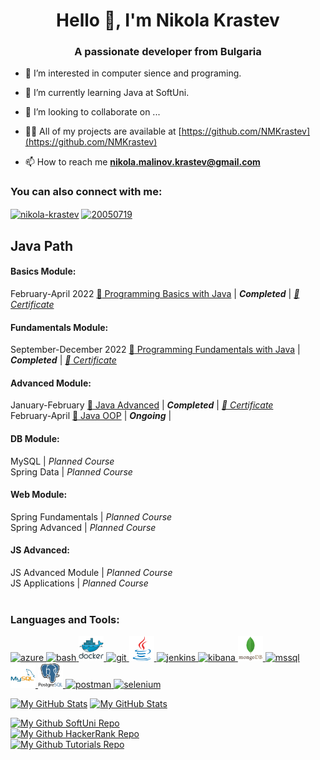 <h1 align="center">Hello 👋, I'm Nikola Krastev</h1>
<h3 align="center">A passionate developer from Bulgaria</h3>

- 👀 I’m interested in computer sience and programing.

- 🌱 I’m currently learning Java at SoftUni.

- 💞️ I’m looking to collaborate on ...

- 👨‍💻 All of my projects are available at [https://github.com/NMKrastev](https://github.com/NMKrastev)

- 📫 How to reach me **nikola.malinov.krastev@gmail.com**

<h3 align="left">You can also connect with me:</h3>
<p align="left">
<a href="https://linkedin.com/in/nikola-krastev" target="blank"><img align="center" src="https://raw.githubusercontent.com/rahuldkjain/github-profile-readme-generator/master/src/images/icons/Social/linked-in-alt.svg" alt="nikola-krastev" height="30" width="40" /></a>
<a href="https://stackoverflow.com/users/20050719" target="blank"><img align="center" src="https://raw.githubusercontent.com/rahuldkjain/github-profile-readme-generator/master/src/images/icons/Social/stack-overflow.svg" alt="20050719" height="30" width="40" /></a>
</p>

## Java Path
#### Basics Module:
February-April 2022 [:file_folder: Programming Basics with Java](https://github.com/NMKrastev/SoftUni-Java/tree/main/Basics) | ***Completed*** | *[:page_facing_up: Certificate](https://softuni.bg/certificates/details/133731/533130e3)*

#### Fundamentals Module:
September-December 2022 [:file_folder: Programming Fundamentals with Java](https://github.com/NMKrastev/SoftUni-Java/tree/main/Fundamentals) | ***Completed*** | *[:page_facing_up: Certificate](https://softuni.bg/certificates/details/148487/e688606d)*

#### Advanced Module:
January-February [:file_folder: Java Advanced](https://github.com/NMKrastev/SoftUni-Java/tree/main/Advanced) | ***Completed*** | *[:page_facing_up: Certificate](https://softuni.bg/certificates/details/161791/adf793d6)*  
February-April [:file_folder: Java OOP](https://github.com/NMKrastev/SoftUni-Java/tree/main/OOP) | ***Ongoing*** |

#### DB Module:
MySQL | *Planned Course*</br>
Spring Data | *Planned Course*

#### Web Module:
Spring Fundamentals | *Planned Course*</br>
Spring Advanced | *Planned Course*

#### JS Advanced:
JS Advanced Module | *Planned Course*</br>
JS Applications | *Planned Course*</br></br>

<h3 align="left">Languages and Tools:</h3>
<p align="left"> <a href="https://azure.microsoft.com/en-in/" target="_blank" rel="noreferrer"> <img src="https://www.vectorlogo.zone/logos/microsoft_azure/microsoft_azure-icon.svg" alt="azure" width="40" height="40"/> </a> <a href="https://www.gnu.org/software/bash/" target="_blank" rel="noreferrer"> <img src="https://www.vectorlogo.zone/logos/gnu_bash/gnu_bash-icon.svg" alt="bash" width="40" height="40"/> </a> <a href="https://www.docker.com/" target="_blank" rel="noreferrer"> <img src="https://raw.githubusercontent.com/devicons/devicon/master/icons/docker/docker-original-wordmark.svg" alt="docker" width="40" height="40"/> </a> <a href="https://git-scm.com/" target="_blank" rel="noreferrer"> <img src="https://www.vectorlogo.zone/logos/git-scm/git-scm-icon.svg" alt="git" width="40" height="40"/> </a> <a href="https://www.java.com" target="_blank" rel="noreferrer"> <img src="https://raw.githubusercontent.com/devicons/devicon/master/icons/java/java-original.svg" alt="java" width="40" height="40"/> </a> <a href="https://www.jenkins.io" target="_blank" rel="noreferrer"> <img src="https://www.vectorlogo.zone/logos/jenkins/jenkins-icon.svg" alt="jenkins" width="40" height="40"/> </a> <a href="https://www.elastic.co/kibana" target="_blank" rel="noreferrer"> <img src="https://www.vectorlogo.zone/logos/elasticco_kibana/elasticco_kibana-icon.svg" alt="kibana" width="40" height="40"/> </a> <a href="https://www.mongodb.com/" target="_blank" rel="noreferrer"> <img src="https://raw.githubusercontent.com/devicons/devicon/master/icons/mongodb/mongodb-original-wordmark.svg" alt="mongodb" width="40" height="40"/> </a> <a href="https://www.microsoft.com/en-us/sql-server" target="_blank" rel="noreferrer"> <img src="https://www.svgrepo.com/show/303229/microsoft-sql-server-logo.svg" alt="mssql" width="40" height="40"/> </a> <a href="https://www.mysql.com/" target="_blank" rel="noreferrer"> <img src="https://raw.githubusercontent.com/devicons/devicon/master/icons/mysql/mysql-original-wordmark.svg" alt="mysql" width="40" height="40"/> </a> <a href="https://www.postgresql.org" target="_blank" rel="noreferrer"> <img src="https://raw.githubusercontent.com/devicons/devicon/master/icons/postgresql/postgresql-original-wordmark.svg" alt="postgresql" width="40" height="40"/> </a> <a href="https://postman.com" target="_blank" rel="noreferrer"> <img src="https://www.vectorlogo.zone/logos/getpostman/getpostman-icon.svg" alt="postman" width="40" height="40"/> </a> <a href="https://www.selenium.dev" target="_blank" rel="noreferrer"> <img src="https://raw.githubusercontent.com/detain/svg-logos/780f25886640cef088af994181646db2f6b1a3f8/svg/selenium-logo.svg" alt="selenium" width="40" height="40"/> </a> </p>

<p>
  <!-- <summary>:zap: GitHub Stats</summary> -->
  <a href="https://github.com/NMKrastev" rel="NMKrastev's profile"><img height="165em" alt="My GitHub Stats" src="https://github-readme-stats.vercel.app/api?username=nmkrastev&show_icons=true&theme=highcontrast&title_color=ff0000&icon_color=ff0000" /></a>
  <a href="https://github.com/NMKrastev" rel="NMKrastev's profile"><img height="165em" alt="My GitHub Stats" src="https://github-readme-stats.vercel.app/api/top-langs/?username=nmkrastev&layout=compact&theme=highcontrast&title_color=ff0000" /></a>
</p>
<p>
  <a href="https://github.com/NMKrastev/SoftUni-Java" rel="NMKrastev's repo SoftUni-Java"><img height="125.5em" alt="My Github SoftUni Repo" src="https://github-readme-stats.vercel.app/api/pin/?username=nmkrastev&repo=SoftUni-Java&theme=highcontrast&title_color=ff0000"></a>
</br>
<a href="https://github.com/NMKrastev/HackerRank" rel="NMKrastev's repo HackerRank"><img height="125.5em" alt="My Github HackerRank Repo" src="https://github-readme-stats.vercel.app/api/pin/?username=nmkrastev&repo=HackerRank&theme=highcontrast&title_color=ff0000"></a>
</br>
  <a href="https://github.com/NMKrastev/Tutorials" rel="NMKrastev's repo Tutorials"><img height="125.5em" alt="My Github Tutorials Repo" src="https://github-readme-stats.vercel.app/api/pin/?username=nmkrastev&repo=Tutorials&theme=highcontrast&title_color=ff0000"></a>
</p>

